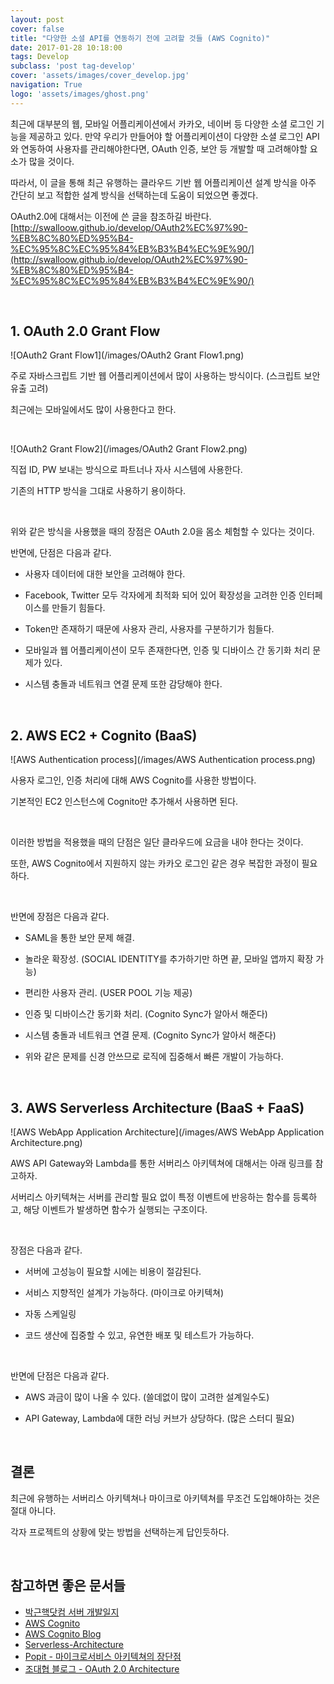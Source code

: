 ```yaml
---
layout: post
cover: false
title: "다양한 소셜 API를 연동하기 전에 고려할 것들 (AWS Cognito)"
date: 2017-01-28 10:18:00
tags: Develop
subclass: 'post tag-develop'
cover: 'assets/images/cover_develop.jpg'
navigation: True
logo: 'assets/images/ghost.png'
---
```


최근에 대부분의 웹, 모바일 어플리케이션에서 카카오, 네이버 등 다양한 소셜 로그인 기능을 제공하고 있다.
만약 우리가 만들어야 할 어플리케이션이 다양한 소셜 로그인 API와 연동하여 사용자를 관리해야한다면, OAuth 인증, 보안 등 개발할 때 고려해야할 요소가 많을 것이다.

따라서, 이 글을 통해 최근 유행하는 클라우드 기반 웹 어플리케이션 설계 방식을 아주 간단히 보고 적합한 설계 방식을 선택하는데 도움이 되었으면 좋겠다.

OAuth2.0에 대해서는 이전에 쓴 글을 참조하길 바란다. [http://swalloow.github.io/develop/OAuth2%EC%97%90-%EB%8C%80%ED%95%B4-%EC%95%8C%EC%95%84%EB%B3%B4%EC%9E%90/](http://swalloow.github.io/develop/OAuth2%EC%97%90-%EB%8C%80%ED%95%B4-%EC%95%8C%EC%95%84%EB%B3%B4%EC%9E%90/)

   ​

## 1. OAuth 2.0 Grant Flow

![OAuth2 Grant Flow1](/images/OAuth2 Grant Flow1.png)

주로 자바스크립트 기반 웹 어플리케이션에서 많이 사용하는 방식이다. (스크립트 보안 유출 고려)

최근에는 모바일에서도 많이 사용한다고 한다.

   ​

![OAuth2 Grant Flow2](/images/OAuth2 Grant Flow2.png)

직접 ID, PW 보내는 방식으로 파트너나 자사 시스템에 사용한다.

기존의 HTTP 방식을 그대로 사용하기 용이하다.

   ​

위와 같은 방식을 사용했을 때의 장점은 OAuth 2.0을 몸소 체험할 수 있다는 것이다.

반면에, 단점은 다음과 같다.
- 사용자 데이터에 대한 보안을 고려해야 한다.
- Facebook, Twitter 모두 각자에게 최적화 되어 있어 확장성을 고려한 인증 인터페이스를 만들기 힘들다.
- Token만 존재하기 때문에 사용자 관리, 사용자를 구분하기가 힘들다.
- 모바일과 웹 어플리케이션이 모두 존재한다면, 인증 및 디바이스 간 동기화 처리 문제가 있다.
- 시스템 충돌과 네트워크 연결 문제 또한 감당해야 한다.

   ​

## 2. AWS EC2 + Cognito (BaaS)

![AWS Authentication process](/images/AWS Authentication process.png)

사용자 로그인, 인증 처리에 대해 AWS Cognito를 사용한 방법이다.

기본적인 EC2 인스턴스에 Cognito만 추가해서 사용하면 된다.

   ​

이러한 방법을 적용했을 때의 단점은 일단 클라우드에 요금을 내야 한다는 것이다.

또한, AWS Cognito에서 지원하지 않는 카카오 로그인 같은 경우 복잡한 과정이 필요하다.

   ​

반면에 장점은 다음과 같다.
- SAML을 통한 보안 문제 해결.
- 놀라운 확장성. (SOCIAL IDENTITY를 추가하기만 하면 끝, 모바일 앱까지 확장 가능)
- 편리한 사용자 관리. (USER POOL 기능 제공)
- 인증 및 디바이스간 동기화 처리. (Cognito Sync가 알아서 해준다)
- 시스템 충돌과 네트워크 연결 문제. (Cognito Sync가 알아서 해준다)
- 위와 같은 문제를 신경 안쓰므로 로직에 집중해서 빠른 개발이 가능하다.

   ​

## 3. AWS Serverless Architecture (BaaS + FaaS)

![AWS WebApp Application Architecture](/images/AWS WebApp Application Architecture.png)

AWS API Gateway와 Lambda를 통한 서버리스 아키텍쳐에 대해서는 아래 링크를 참고하자.

서버리스 아키텍쳐는 서버를 관리할 필요 없이 특정 이벤트에 반응하는 함수를 등록하고, 해당 이벤트가 발생하면 함수가 실행되는 구조이다.

   ​

장점은 다음과 같다.
- 서버에 고성능이 필요할 시에는 비용이 절감된다.
- 서비스 지향적인 설계가 가능하다. (마이크로 아키텍쳐)
- 자동 스케일링
- 코드 생산에 집중할 수 있고, 유연한 배포 및 테스트가 가능하다.

   ​

반면에 단점은 다음과 같다.
- AWS 과금이 많이 나올 수 있다. (쓸데없이 많이 고려한 설계일수도)
- API Gateway, Lambda에 대한 러닝 커브가 상당하다. (많은 스터디 필요)

   ​

## 결론

최근에 유행하는 서버리스 아키텍쳐나 마이크로 아키텍쳐를 무조건 도입해야하는 것은 절대 아니다.

각자 프로젝트의 상황에 맞는 방법을 선택하는게 답인듯하다.

   ​​

## 참고하면 좋은 문서들

- [박근핵닷컴 서버 개발일지](https://medium.com/@parkgeunhack/%EC%95%8C%EB%A0%89%EC%8A%A4%EC%9D%98-%EC%9D%B4%EC%95%BC%EA%B8%B0-%EA%B7%B8%EB%A6%AC%EA%B3%A0-%EC%84%9C%EB%B2%84-%EA%B0%9C%EB%B0%9C%EC%9D%BC%EC%A7%80-c3aa12baaa75#.kkskaeaqa)
- [AWS Cognito](https://aws.amazon.com/ko/cognito/?nc2=h_m1)
- [AWS Cognito Blog](https://aws.amazon.com/ko/blogs/korea/category/amazon-cognito/)
- [Serverless-Architecture](http://blog.aliencube.org/ko/2016/06/23/serverless-architectures/)
- [Popit - 마이크로서비스 아키텍쳐의 장단점](http://www.popit.kr/why-microservice/)
- [조대협 블로그 - OAuth 2.0 Architecture](http://bcho.tistory.com/942)

